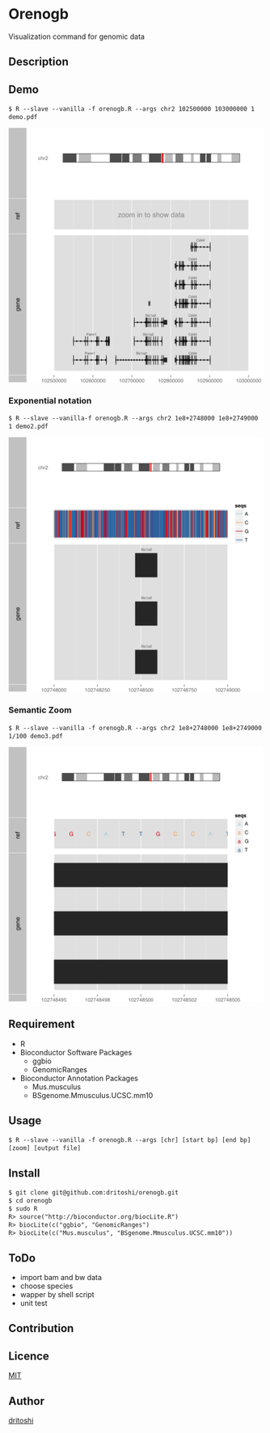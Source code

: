 Orenogb
====

Visualization command for genomic data

## Description


## Demo

    $ R --slave --vanilla -f orenogb.R --args chr2 102500000 103000000 1 demo.pdf

![demo](demo.png)

### Exponential notation

    $ R --slave --vanilla-f orenogb.R --args chr2 1e8+2748000 1e8+2749000 1 demo2.pdf

![demo](demo2.png)

### Semantic Zoom

    $ R --slave --vanilla -f orenogb.R --args chr2 1e8+2748000 1e8+2749000 1/100 demo3.pdf

![demo](demo3.png)

## Requirement
- R
- Bioconductor Software Packages
    - ggbio
    - GenomicRanges
- Bioconductor Annotation Packages
    - Mus.musculus
    - BSgenome.Mmusculus.UCSC.mm10

## Usage

    $ R --slave --vanilla -f orenogb.R --args [chr] [start bp] [end bp] [zoom] [output file]

## Install

    $ git clone git@github.com:dritoshi/orenogb.git
    $ cd orenogb
    $ sudo R
    R> source("http://bioconductor.org/biocLite.R")
    R> biocLite(c("ggbio", "GenomicRanges")
    R> biocLite(c("Mus.musculus", "BSgenome.Mmusculus.UCSC.mm10"))

## ToDo
- import bam and bw data
- choose species
- wapper by shell script
- unit test

## Contribution

## Licence

[MIT](https://github.com/dritoshi/orenogb/blob/master/LICENCE)

## Author

[dritoshi](https://github.com/dritoshi)
